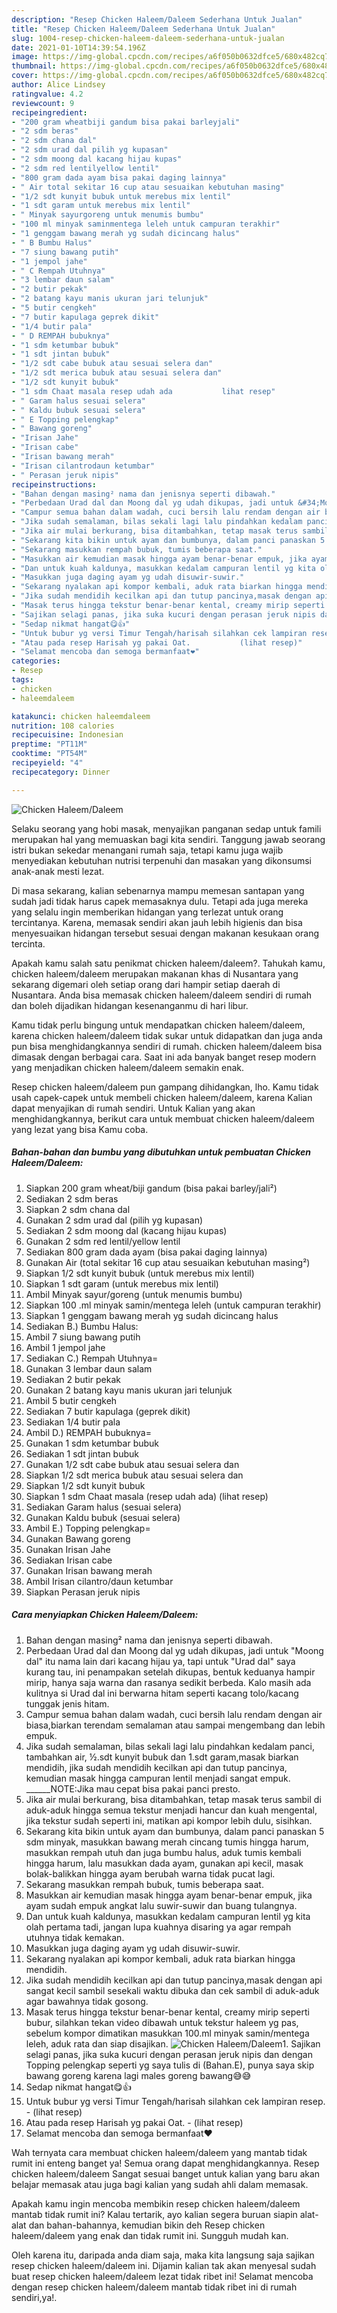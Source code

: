 ```yaml
---
description: "Resep Chicken Haleem/Daleem Sederhana Untuk Jualan"
title: "Resep Chicken Haleem/Daleem Sederhana Untuk Jualan"
slug: 1004-resep-chicken-haleem-daleem-sederhana-untuk-jualan
date: 2021-01-10T14:39:54.196Z
image: https://img-global.cpcdn.com/recipes/a6f050b0632dfce5/680x482cq70/chicken-haleemdaleem-foto-resep-utama.jpg
thumbnail: https://img-global.cpcdn.com/recipes/a6f050b0632dfce5/680x482cq70/chicken-haleemdaleem-foto-resep-utama.jpg
cover: https://img-global.cpcdn.com/recipes/a6f050b0632dfce5/680x482cq70/chicken-haleemdaleem-foto-resep-utama.jpg
author: Alice Lindsey
ratingvalue: 4.2
reviewcount: 9
recipeingredient:
- "200 gram wheatbiji gandum bisa pakai barleyjali"
- "2 sdm beras"
- "2 sdm chana dal"
- "2 sdm urad dal pilih yg kupasan"
- "2 sdm moong dal kacang hijau kupas"
- "2 sdm red lentilyellow lentil"
- "800 gram dada ayam bisa pakai daging lainnya"
- " Air total sekitar 16 cup atau sesuaikan kebutuhan masing"
- "1/2 sdt kunyit bubuk untuk merebus mix lentil"
- "1 sdt garam untuk merebus mix lentil"
- " Minyak sayurgoreng untuk menumis bumbu"
- "100 ml minyak saminmentega leleh untuk campuran terakhir"
- "1 genggam bawang merah yg sudah dicincang halus"
- " B Bumbu Halus"
- "7 siung bawang putih"
- "1 jempol jahe"
- " C Rempah Utuhnya"
- "3 lembar daun salam"
- "2 butir pekak"
- "2 batang kayu manis ukuran jari telunjuk"
- "5 butir cengkeh"
- "7 butir kapulaga geprek dikit"
- "1/4 butir pala"
- " D REMPAH bubuknya"
- "1 sdm ketumbar bubuk"
- "1 sdt jintan bubuk"
- "1/2 sdt cabe bubuk atau sesuai selera dan"
- "1/2 sdt merica bubuk atau sesuai selera dan"
- "1/2 sdt kunyit bubuk"
- "1 sdm Chaat masala resep udah ada           lihat resep"
- " Garam halus sesuai selera"
- " Kaldu bubuk sesuai selera"
- " E Topping pelengkap"
- " Bawang goreng"
- "Irisan Jahe"
- "Irisan cabe"
- "Irisan bawang merah"
- "Irisan cilantrodaun ketumbar"
- " Perasan jeruk nipis"
recipeinstructions:
- "Bahan dengan masing² nama dan jenisnya seperti dibawah."
- "Perbedaan Urad dal dan Moong dal yg udah dikupas, jadi untuk &#34;Moong dal&#34; itu nama lain dari kacang hijau ya, tapi untuk &#34;Urad dal&#34; saya kurang tau, ini penampakan setelah dikupas, bentuk keduanya hampir mirip, hanya saja warna dan rasanya sedikit berbeda. Kalo masih ada kulitnya si Urad dal ini berwarna hitam seperti kacang tolo/kacang tunggak jenis hitam."
- "Campur semua bahan dalam wadah, cuci bersih lalu rendam dengan air biasa,biarkan terendam semalaman atau sampai mengembang dan lebih empuk."
- "Jika sudah semalaman, bilas sekali lagi lalu pindahkan kedalam panci, tambahkan air, ½.sdt kunyit bubuk dan 1.sdt garam,masak biarkan mendidih, jika sudah mendidih kecilkan api dan tutup pancinya, kemudian masak hingga campuran lentil menjadi sangat empuk. ______NOTE:Jika mau cepat bisa pakai panci presto."
- "Jika air mulai berkurang, bisa ditambahkan, tetap masak terus sambil di aduk-aduk hingga semua tekstur menjadi hancur dan kuah mengental, jika tekstur sudah seperti ini, matikan api kompor lebih dulu, sisihkan."
- "Sekarang kita bikin untuk ayam dan bumbunya, dalam panci panaskan 5 sdm minyak, masukkan bawang merah cincang tumis hingga harum, masukkan rempah utuh dan juga bumbu halus, aduk tumis kembali hingga harum, lalu masukkan dada ayam, gunakan api kecil, masak bolak-balikkan hingga ayam berubah warna tidak pucat lagi."
- "Sekarang masukkan rempah bubuk, tumis beberapa saat."
- "Masukkan air kemudian masak hingga ayam benar-benar empuk, jika ayam sudah empuk angkat lalu suwir-suwir dan buang tulangnya."
- "Dan untuk kuah kaldunya, masukkan kedalam campuran lentil yg kita olah pertama tadi, jangan lupa kuahnya disaring ya agar rempah utuhnya tidak kemakan."
- "Masukkan juga daging ayam yg udah disuwir-suwir."
- "Sekarang nyalakan api kompor kembali, aduk rata biarkan hingga mendidih."
- "Jika sudah mendidih kecilkan api dan tutup pancinya,masak dengan api sangat kecil sambil sesekali waktu dibuka dan cek sambil di aduk-aduk agar bawahnya tidak gosong."
- "Masak terus hingga tekstur benar-benar kental, creamy mirip seperti bubur, silahkan tekan video dibawah untuk tekstur haleem yg pas, sebelum kompor dimatikan masukkan 100.ml minyak samin/mentega leleh, aduk rata dan siap disajikan."
- "Sajikan selagi panas, jika suka kucuri dengan perasan jeruk nipis dan dengan Topping pelengkap seperti yg saya tulis di (Bahan.E), punya saya skip bawang goreng karena lagi males goreng bawang😅😅"
- "Sedap nikmat hangat😋👍"
- "Untuk bubur yg versi Timur Tengah/harisah silahkan cek lampiran resep.           (lihat resep)"
- "Atau pada resep Harisah yg pakai Oat.           (lihat resep)"
- "Selamat mencoba dan semoga bermanfaat❤"
categories:
- Resep
tags:
- chicken
- haleemdaleem

katakunci: chicken haleemdaleem 
nutrition: 108 calories
recipecuisine: Indonesian
preptime: "PT11M"
cooktime: "PT54M"
recipeyield: "4"
recipecategory: Dinner

---
```



![Chicken Haleem/Daleem](https://img-global.cpcdn.com/recipes/a6f050b0632dfce5/680x482cq70/chicken-haleemdaleem-foto-resep-utama.jpg)

Selaku seorang yang hobi masak, menyajikan panganan sedap untuk famili merupakan hal yang memuaskan bagi kita sendiri. Tanggung jawab seorang istri bukan sekedar menangani rumah saja, tetapi kamu juga wajib menyediakan kebutuhan nutrisi terpenuhi dan masakan yang dikonsumsi anak-anak mesti lezat.

Di masa  sekarang, kalian sebenarnya mampu memesan santapan yang sudah jadi tidak harus capek memasaknya dulu. Tetapi ada juga mereka yang selalu ingin memberikan hidangan yang terlezat untuk orang tercintanya. Karena, memasak sendiri akan jauh lebih higienis dan bisa menyesuaikan hidangan tersebut sesuai dengan makanan kesukaan orang tercinta. 



Apakah kamu salah satu penikmat chicken haleem/daleem?. Tahukah kamu, chicken haleem/daleem merupakan makanan khas di Nusantara yang sekarang digemari oleh setiap orang dari hampir setiap daerah di Nusantara. Anda bisa memasak chicken haleem/daleem sendiri di rumah dan boleh dijadikan hidangan kesenanganmu di hari libur.

Kamu tidak perlu bingung untuk mendapatkan chicken haleem/daleem, karena chicken haleem/daleem tidak sukar untuk didapatkan dan juga anda pun bisa menghidangkannya sendiri di rumah. chicken haleem/daleem bisa dimasak dengan berbagai cara. Saat ini ada banyak banget resep modern yang menjadikan chicken haleem/daleem semakin enak.

Resep chicken haleem/daleem pun gampang dihidangkan, lho. Kamu tidak usah capek-capek untuk membeli chicken haleem/daleem, karena Kalian dapat menyajikan di rumah sendiri. Untuk Kalian yang akan menghidangkannya, berikut cara untuk membuat chicken haleem/daleem yang lezat yang bisa Kamu coba.

<!--inarticleads1-->

##### Bahan-bahan dan bumbu yang dibutuhkan untuk pembuatan Chicken Haleem/Daleem:

1. Siapkan 200 gram wheat/biji gandum (bisa pakai barley/jali²)
1. Sediakan 2 sdm beras
1. Siapkan 2 sdm chana dal
1. Gunakan 2 sdm urad dal (pilih yg kupasan)
1. Sediakan 2 sdm moong dal (kacang hijau kupas)
1. Gunakan 2 sdm red lentil/yellow lentil
1. Sediakan 800 gram dada ayam (bisa pakai daging lainnya)
1. Gunakan  Air (total sekitar 16 cup atau sesuaikan kebutuhan masing²)
1. Siapkan 1/2 sdt kunyit bubuk (untuk merebus mix lentil)
1. Siapkan 1 sdt garam (untuk merebus mix lentil)
1. Ambil  Minyak sayur/goreng (untuk menumis bumbu)
1. Siapkan 100 .ml minyak samin/mentega leleh (untuk campuran terakhir)
1. Siapkan 1 genggam bawang merah yg sudah dicincang halus
1. Sediakan  B.) Bumbu Halus:
1. Ambil 7 siung bawang putih
1. Ambil 1 jempol jahe
1. Sediakan  C.) Rempah Utuhnya=
1. Gunakan 3 lembar daun salam
1. Sediakan 2 butir pekak
1. Gunakan 2 batang kayu manis ukuran jari telunjuk
1. Ambil 5 butir cengkeh
1. Sediakan 7 butir kapulaga (geprek dikit)
1. Sediakan 1/4 butir pala
1. Ambil  D.) REMPAH bubuknya=
1. Gunakan 1 sdm ketumbar bubuk
1. Sediakan 1 sdt jintan bubuk
1. Gunakan 1/2 sdt cabe bubuk atau sesuai selera dan
1. Siapkan 1/2 sdt merica bubuk atau sesuai selera dan
1. Siapkan 1/2 sdt kunyit bubuk
1. Siapkan 1 sdm Chaat masala (resep udah ada)           (lihat resep)
1. Sediakan  Garam halus (sesuai selera)
1. Gunakan  Kaldu bubuk (sesuai selera)
1. Ambil  E.) Topping pelengkap=
1. Gunakan  Bawang goreng
1. Gunakan Irisan Jahe
1. Sediakan Irisan cabe
1. Gunakan Irisan bawang merah
1. Ambil Irisan cilantro/daun ketumbar
1. Siapkan  Perasan jeruk nipis




<!--inarticleads2-->

##### Cara menyiapkan Chicken Haleem/Daleem:

1. Bahan dengan masing² nama dan jenisnya seperti dibawah.
1. Perbedaan Urad dal dan Moong dal yg udah dikupas, jadi untuk &#34;Moong dal&#34; itu nama lain dari kacang hijau ya, tapi untuk &#34;Urad dal&#34; saya kurang tau, ini penampakan setelah dikupas, bentuk keduanya hampir mirip, hanya saja warna dan rasanya sedikit berbeda. Kalo masih ada kulitnya si Urad dal ini berwarna hitam seperti kacang tolo/kacang tunggak jenis hitam.
1. Campur semua bahan dalam wadah, cuci bersih lalu rendam dengan air biasa,biarkan terendam semalaman atau sampai mengembang dan lebih empuk.
1. Jika sudah semalaman, bilas sekali lagi lalu pindahkan kedalam panci, tambahkan air, ½.sdt kunyit bubuk dan 1.sdt garam,masak biarkan mendidih, jika sudah mendidih kecilkan api dan tutup pancinya, kemudian masak hingga campuran lentil menjadi sangat empuk. ______NOTE:Jika mau cepat bisa pakai panci presto.
1. Jika air mulai berkurang, bisa ditambahkan, tetap masak terus sambil di aduk-aduk hingga semua tekstur menjadi hancur dan kuah mengental, jika tekstur sudah seperti ini, matikan api kompor lebih dulu, sisihkan.
1. Sekarang kita bikin untuk ayam dan bumbunya, dalam panci panaskan 5 sdm minyak, masukkan bawang merah cincang tumis hingga harum, masukkan rempah utuh dan juga bumbu halus, aduk tumis kembali hingga harum, lalu masukkan dada ayam, gunakan api kecil, masak bolak-balikkan hingga ayam berubah warna tidak pucat lagi.
1. Sekarang masukkan rempah bubuk, tumis beberapa saat.
1. Masukkan air kemudian masak hingga ayam benar-benar empuk, jika ayam sudah empuk angkat lalu suwir-suwir dan buang tulangnya.
1. Dan untuk kuah kaldunya, masukkan kedalam campuran lentil yg kita olah pertama tadi, jangan lupa kuahnya disaring ya agar rempah utuhnya tidak kemakan.
1. Masukkan juga daging ayam yg udah disuwir-suwir.
1. Sekarang nyalakan api kompor kembali, aduk rata biarkan hingga mendidih.
1. Jika sudah mendidih kecilkan api dan tutup pancinya,masak dengan api sangat kecil sambil sesekali waktu dibuka dan cek sambil di aduk-aduk agar bawahnya tidak gosong.
1. Masak terus hingga tekstur benar-benar kental, creamy mirip seperti bubur, silahkan tekan video dibawah untuk tekstur haleem yg pas, sebelum kompor dimatikan masukkan 100.ml minyak samin/mentega leleh, aduk rata dan siap disajikan.
<img src="//assets-global.cpcdn.com/assets/icons/button_play-2c75c40dde080a61004c1f40b05d8f140eaff45d7e9e6481dc71c63d2e7c4909.png" alt="Chicken Haleem/Daleem">1. Sajikan selagi panas, jika suka kucuri dengan perasan jeruk nipis dan dengan Topping pelengkap seperti yg saya tulis di (Bahan.E), punya saya skip bawang goreng karena lagi males goreng bawang😅😅
1. Sedap nikmat hangat😋👍
1. Untuk bubur yg versi Timur Tengah/harisah silahkan cek lampiran resep. -           (lihat resep)
1. Atau pada resep Harisah yg pakai Oat. -           (lihat resep)
1. Selamat mencoba dan semoga bermanfaat❤




Wah ternyata cara membuat chicken haleem/daleem yang mantab tidak rumit ini enteng banget ya! Semua orang dapat menghidangkannya. Resep chicken haleem/daleem Sangat sesuai banget untuk kalian yang baru akan belajar memasak atau juga bagi kalian yang sudah ahli dalam memasak.

Apakah kamu ingin mencoba membikin resep chicken haleem/daleem mantab tidak rumit ini? Kalau tertarik, ayo kalian segera buruan siapin alat-alat dan bahan-bahannya, kemudian bikin deh Resep chicken haleem/daleem yang enak dan tidak rumit ini. Sungguh mudah kan. 

Oleh karena itu, daripada anda diam saja, maka kita langsung saja sajikan resep chicken haleem/daleem ini. Dijamin kalian tak akan menyesal sudah buat resep chicken haleem/daleem lezat tidak ribet ini! Selamat mencoba dengan resep chicken haleem/daleem mantab tidak ribet ini di rumah sendiri,ya!.

